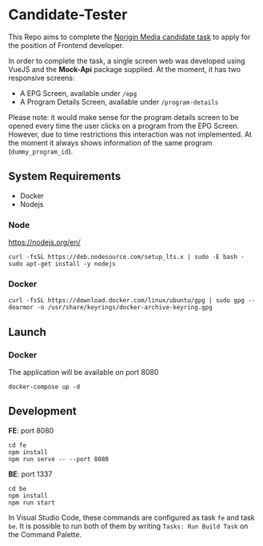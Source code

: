 # Candidate-Tester
This Repo aims to complete the [Norigin Media candidate task](https://github.com/NoriginMedia/candidate-tester) to apply for the position of Frontend developer.

In order to complete the task, a single screen web was developed using VueJS and the **Mock-Api** package supplied. At the moment, it has two responsive screens:
* A EPG Screen, available under `/epg`
* A Program Details Screen, available under `/program-details`

Please note: it would make sense for the program details screen to be opened every time the user clicks on a program from the EPG Screen. However, due to time restrictions this interaction was not implemented. At the moment it always shows information of the same program (`dummy_program_id`).
## System Requirements

* Docker
* Nodejs

### Node

https://nodejs.org/en/

```
curl -fsSL https://deb.nodesource.com/setup_lts.x | sudo -E bash -
sudo apt-get install -y nodejs
```

### Docker

```
curl -fsSL https://download.docker.com/linux/ubuntu/gpg | sudo gpg --dearmor -o /usr/share/keyrings/docker-archive-keyring.gpg
```

## Launch
### Docker
The application will be available on port 8080
```
docker-compose up -d
```

## Development

**FE**: port 8080
```
cd fe
npm install
npm run serve -- --port 8080
```

**BE**: port 1337
```
cd be
npm install
npm run start
```

In Visual Studio Code, these commands are configured as task `fe` and task `be`. It is possible to run both of them by writing `Tasks: Run Build Task` on the Command Palette.